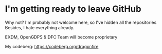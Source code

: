 # I'm getting ready to leave GitHub
Why not? I'm probably not welcome here, so I've hidden all the repositories. Besides, I hate everything already.

EXDM, OpenGDPS & DFC Team will become proprietary

My codeberg: https://codeberg.org/dragonfire
